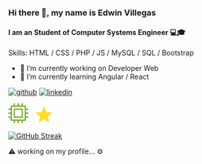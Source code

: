 ### Hi there 👋, my name is Edwin Villegas
#### I am an Student of Computer Systems Engineer 💻🎓

Skills: HTML / CSS / PHP / JS / MySQL / SQL / Bootstrap

- 🔭 I’m currently working on Developer Web 
- 🌱 I’m currently learning Angular / React 

[<img src='https://cdn.jsdelivr.net/npm/simple-icons@3.0.1/icons/github.svg' alt='github' color='blue' height='40'>](https://github.com/https://github.com/Edwin12110)  [<img src='https://cdn.jsdelivr.net/npm/simple-icons@3.0.1/icons/linkedin.svg' alt='linkedin' height='40'>](https://www.linkedin.com/in/https://www.linkedin.com/in/edwin-ivan-villegas-dorantes-3455a2149/)  

<a href='https://docs.github.com/en/developers'><img src='https://raw.githubusercontent.com/acervenky/animated-github-badges/master/assets/devbadge.gif' width='40' height='40'></a> <a href='https://stars.github.com/'><img src='https://raw.githubusercontent.com/acervenky/animated-github-badges/master/assets/starbadge.gif' width='35' height='35'></a> 

[![GitHub Streak](http://github-readme-streak-stats.herokuapp.com?user=Edwin121101&theme=tokyonight&hide_border=true&border_radius=5&date_format=M%20j%5B%2C%20Y%5D&type=png&background=45%2C564C7E%2C14236A)](https://git.io/streak-stats)

⚠ working on my profile... ⚙
